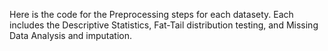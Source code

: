 Here is the code for the Preprocessing steps for each datasety. Each includes the Descriptive Statistics, Fat-Tail distribution testing, and Missing Data Analysis and imputation.
